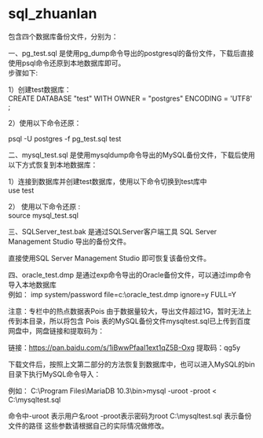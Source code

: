 # sql_zhuanlan
包含四个数据库备份文件，分别为：

一、pg_test.sql 是使用pg_dump命令导出的postgresql的备份文件，下载后直接使用psql命令还原到本地数据库即可。  
步骤如下:    

1）创建test数据库：   
CREATE DATABASE "test"
WITH
  OWNER = "postgres"
  ENCODING = 'UTF8'
;   

2）使用以下命令还原：

psql -U postgres -f  pg_test.sql test  

二、mysql_test.sql   是使用mysqldump命令导出的MySQL备份文件，下载后使用以下方式恢复到本地数据库：  

1）连接到数据库并创建test数据库，使用以下命令切换到test库中  
      use test   
      
2） 使用以下命令还原 :  
   source mysql_test.sql  

三、SQLServer_test.bak 是通过SQLServer客户端工具 SQL Server Management Studio 导出的备份文件。

直接使用SQL Server Management Studio 即可恢复该备份文件。


四、oracle_test.dmp 是通过exp命令导出的Oracle备份文件，可以通过imp命令导入本地数据库   
例如：
imp system/password file=c:\oracle_test.dmp ignore=y FULL=Y


注意：专栏中的热点数据表Pois 由于数据量较大，导出文件超过1G，暂时无法上传到本目录，所以将包含 Pois 表的MySQL备份文件mysqltest.sql已上传到百度网盘中，网盘链接和提取码为：

链接：https://pan.baidu.com/s/1iBwwPfaaI1ext1qZ5B-Oxg 
提取码：qg5y 

下载文件后，按照上文第二部分的方法恢复到数据库中，也可以进入MySQL的bin目录下执行MySQL命令导入：

例如：  C:\Program Files\MariaDB 10.3\bin>mysql -uroot -proot  < C:\mysqltest.sql

命令中-uroot 表示用户名root -proot表示密码为root  C:\mysqltest.sql 表示备份文件的路径  这些参数请根据自己的实际情况做修改。

